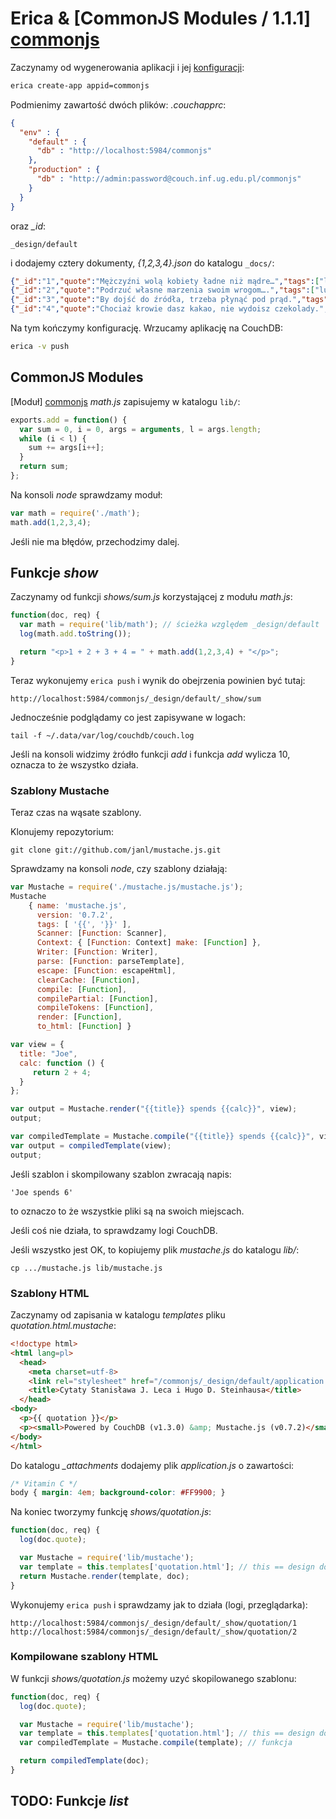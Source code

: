 # Erica & [CommonJS Modules / 1.1.1] [commonjs]

Zaczynamy od wygenerowania aplikacji
i jej [konfiguracji](http://couchapp.org/page/couchapp-config):

```sh
erica create-app appid=commonjs
```

Podmienimy zawartość dwóch plików: *.couchapprc*:

```json
{
  "env" : {
    "default" : {
      "db" : "http://localhost:5984/commonjs"
    },
    "production" : {
      "db" : "http://admin:password@couch.inf.ug.edu.pl/commonjs"
    }
  }
}
```

oraz *_id*:

```
_design/default
```

i dodajemy cztery dokumenty, *{1,2,3,4}.json* do katalogu `_docs/`:

```json
{"_id":"1","quote":"Mężczyźni wolą kobiety ładne niż mądre…","tags":["ludzie","kobiety","mężczyźni"]}
{"_id":"2","quote":"Podrzuć własne marzenia swoim wrogom….","tags":["ludzie","myślenie","marzenia"]}
{"_id":"3","quote":"By dojść do źródła, trzeba płynąć pod prąd.","tags":["źródło"]}
{"_id":"4","quote":"Chociaż krowie dasz kakao, nie wydoisz czekolady.","tags":["krowa","doić"]}
```

Na tym kończymy konfigurację. Wrzucamy aplikację na CouchDB:

```sh
erica -v push
```


## CommonJS Modules

[Moduł] [commonjs] *math.js* zapisujemy w katalogu `lib/`:

```js
exports.add = function() {
  var sum = 0, i = 0, args = arguments, l = args.length;
  while (i < l) {
    sum += args[i++];
  }
  return sum;
};
```

Na konsoli *node* sprawdzamy moduł:

```js
var math = require('./math');
math.add(1,2,3,4);
```

Jeśli nie ma błędów, przechodzimy dalej.


## Funkcje *show*

Zaczynamy od funkcji *shows/sum.js* korzystającej z modułu *math.js*:

```js
function(doc, req) {
  var math = require('lib/math'); // ścieżka względem _design/default
  log(math.add.toString());

  return "<p>1 + 2 + 3 + 4 = " + math.add(1,2,3,4) + "</p>";
}
```

Teraz wykonujemy `erica push` i wynik do obejrzenia powinien być tutaj:

```
http://localhost:5984/commonjs/_design/default/_show/sum
```

Jednocześnie podglądamy co jest zapisywane w logach:

```
tail -f ~/.data/var/log/couchdb/couch.log
```

Jeśli na konsoli widzimy żródło funkcji *add*
i funkcja *add* wylicza 10, oznacza to że wszystko działa.


### Szablony Mustache

Teraz czas na wąsate szablony.

Klonujemy repozytorium:

```
git clone git://github.com/janl/mustache.js.git
```

Sprawdzamy na konsoli *node*, czy szablony działają:

```js
var Mustache = require('./mustache.js/mustache.js');
Mustache
    { name: 'mustache.js',
      version: '0.7.2',
      tags: [ '{{', '}}' ],
      Scanner: [Function: Scanner],
      Context: { [Function: Context] make: [Function] },
      Writer: [Function: Writer],
      parse: [Function: parseTemplate],
      escape: [Function: escapeHtml],
      clearCache: [Function],
      compile: [Function],
      compilePartial: [Function],
      compileTokens: [Function],
      render: [Function],
      to_html: [Function] }

var view = {
  title: "Joe",
  calc: function () {
     return 2 + 4;
  }
};

var output = Mustache.render("{{title}} spends {{calc}}", view);
output;

var compiledTemplate = Mustache.compile("{{title}} spends {{calc}}", view);
var output = compiledTemplate(view);
output;

```

Jeśli szablon i skompilowany szablon zwracają napis:

```
'Joe spends 6'
```

to oznaczo to że wszystkie pliki są na swoich miejscach.

Jeśli coś nie działa, to sprawdzamy logi CouchDB.

Jeśli wszystko jest OK, to kopiujemy plik *mustache.js*
do katalogu *lib/*:

```
cp .../mustache.js lib/mustache.js
```

### Szablony HTML

Zaczynamy od zapisania w katalogu *templates* pliku *quotation.html.mustache*:

```html
<!doctype html>
<html lang=pl>
  <head>
    <meta charset=utf-8>
    <link rel="stylesheet" href="/commonjs/_design/default/application.css">
    <title>Cytaty Stanisława J. Leca i Hugo D. Steinhausa</title>
  </head>
<body>
  <p>{{ quotation }}</p>
  <p><small>Powered by CouchDB (v1.3.0) &amp; Mustache.js (v0.7.2)</small></p>
</body>
</html>
```

Do katalogu *_attachments* dodajemy plik *application.js* o zawartości:

```css
/* Vitamin C */
body { margin: 4em; background-color: #FF9900; }
```

Na koniec tworzymy funkcję *shows/quotation.js*:

```js
function(doc, req) {
  log(doc.quote);

  var Mustache = require('lib/mustache');
  var template = this.templates['quotation.html']; // this == design document
  return Mustache.render(template, doc);
}
```

Wykonujemy `erica push` i sprawdzamy jak to działa (logi, przeglądarka):

```
http://localhost:5984/commonjs/_design/default/_show/quotation/1
http://localhost:5984/commonjs/_design/default/_show/quotation/2
```

### Kompilowane szablony HTML

W funkcji *shows/quotation.js* możemy uzyć skopilowanego szablonu:

```js
function(doc, req) {
  log(doc.quote);

  var Mustache = require('lib/mustache');
  var template = this.templates['quotation.html']; // this == design document
  var compiledTemplate = Mustache.compile(template); // funkcja

  return compiledTemplate(doc);
}
```


## TODO: Funkcje *list*


<!-- links -->

[commonjs]: <http://wiki.commonjs.org/wiki/Modules/1.1.1> "CommonJS Modules / 1.1.1"
[node modules]: <http://nodejs.org/docs/latest/api/modules.html> "Node.js Modules"
